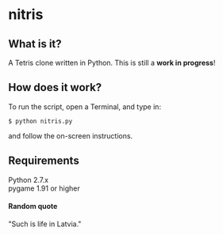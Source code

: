 # nitris
## What is it?
A Tetris clone written in Python. This is still a **work in progress**!

## How does it work?
To run the script, open a Terminal, and type in:

    $ python nitris.py

and follow the on-screen instructions.

## Requirements
Python 2.7.x  
pygame 1.91 or higher

#### Random quote
"Such is life in Latvia."